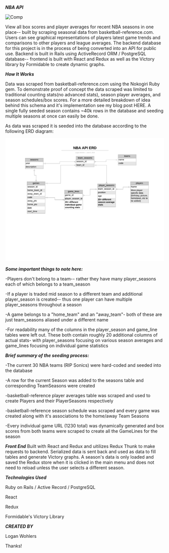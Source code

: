 ***NBA API***

![Comp](src/assets/playercomparison.gif)

View all box scores and player averages for recent NBA seasons in one place-- built by scraping seasonal data from basketball-reference.com.   Users can see graphical representations of players latest game trends and comparisons to other players and league averages.  The backend database for this project is in the process of being converted into an API for public use.  Backend is built in Rails using ActiveRecord ORM / PostgreSQL database-- frontend is built with React and Redux as well as the Victory library by Formidable to create dynamic graphs.


***How It Works***

Data was scraped from basketball-reference.com using the Nokogiri Ruby gem.  To demonstrate proof of concept the data scraped was limited to traditional counting stats(no advanced stats), season player averages, and season schedules/box scores.  For a more detailed breakdown of idea behind this schema and it's implementation see my blog post HERE.  A single fully seeded season contains ~40k rows in the database and seeding multiple seasons at once can easily be done.

As data was scraped it is seeded into the database according to the following ERD diagram:


![ERD](src/assets/NBAPIERD2.png)


***Some important things to note here:***

-Players don't belong to a team-- rather they have many player_seasons each of which belongs to a team_season

-If a player is traded mid season to a different team and additional player_season is created-- thus one player can have multiple player_seasons throughout a season

-A game belongs to a "home_team" and an "away_team"- both of these are just team_seasons aliased under a different name

-For readability many of the columns in the player_season and game_line tables were left out.  These both contain roughly 20 additional columns of actual stats- with player_seasons focusing on various season averages and game_lines focusing on individual game statistics


***Brief summary of the seeding process:***


-The current 30 NBA teams (RIP Sonics) were hard-coded and seeded into the database

-A row for the current Season was added to the seasons table and corresponding TeamSeasons were created

-basketball-reference player averages table was scraped and  used to create Players and their PlayerSeasons respectively
	
-basketball-reference season schedule was scraped and every game was created along with it's associations to the home/away Team Seasons
	
-Every individual game URL (1230 total) was dynamically generated and box scores from both teams were scraped to create all the GameLines for the season


***Front End***
Built with React and Redux and uitilizes Redux Thunk to make requests to backend.  Serialized data is sent back and used as data to fill tables and generate Victory graphs.  A season's data is only loaded and saved the Redux store when it is clicked in the main menu and does not need to reload unless the user selects a different season.


***Technologies Used***

Ruby on Rails / Active Record / PostgreSQL

React 

Redux

Formidable's Victory Library


***CREATED BY***

Logan Wohlers

Thanks!


